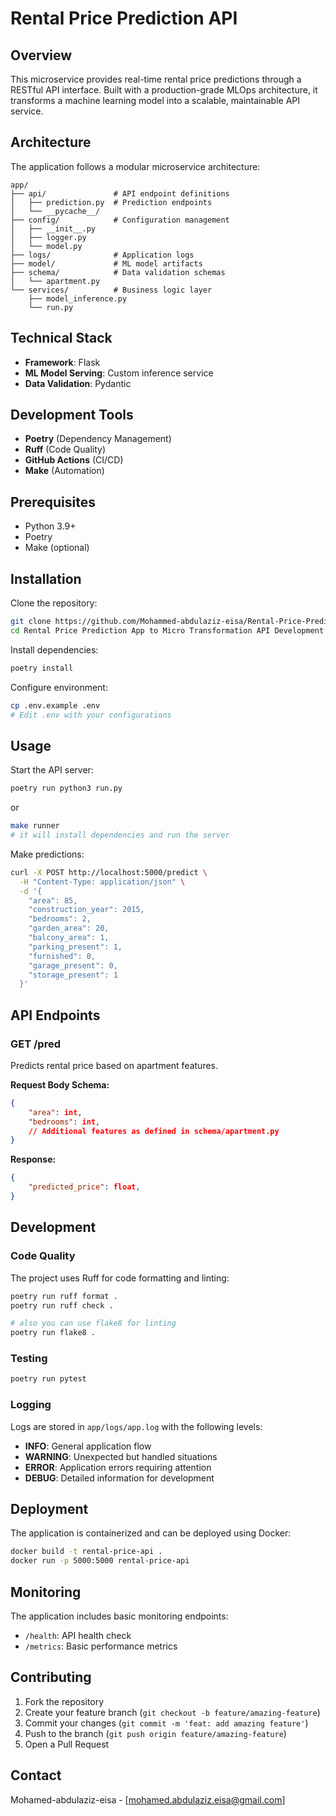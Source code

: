 # Rental Price Prediction API

## Overview
This microservice provides real-time rental price predictions through a RESTful API interface. Built with a production-grade MLOps architecture, it transforms a machine learning model into a scalable, maintainable API service.

## Architecture
The application follows a modular microservice architecture:

```
app/
├── api/               # API endpoint definitions
│   ├── prediction.py  # Prediction endpoints
│   └── __pycache__/
├── config/            # Configuration management
│   ├── __init__.py
│   ├── logger.py
│   └── model.py
├── logs/              # Application logs
├── model/             # ML model artifacts
├── schema/            # Data validation schemas
│   └── apartment.py
└── services/          # Business logic layer
    ├── model_inference.py
    └── run.py
```

## Technical Stack
- **Framework**: Flask
- **ML Model Serving**: Custom inference service
- **Data Validation**: Pydantic

## Development Tools
- **Poetry** (Dependency Management)
- **Ruff** (Code Quality)
- **GitHub Actions** (CI/CD)
- **Make** (Automation)

## Prerequisites
- Python 3.9+
- Poetry
- Make (optional)

## Installation

Clone the repository:
```bash
git clone https://github.com/Mohammed-abdulaziz-eisa/Rental-Price-Prediction-App-to-Micro-Transformation-API-Development.git
cd Rental Price Prediction App to Micro Transformation API Development
```

Install dependencies:
```bash
poetry install
```

Configure environment:
```bash
cp .env.example .env
# Edit .env with your configurations
```

## Usage

Start the API server:
```bash
poetry run python3 run.py
```
or 
```bash
make runner
# it will install dependencies and run the server
```

Make predictions:
```bash
curl -X POST http://localhost:5000/predict \
  -H "Content-Type: application/json" \
  -d '{
    "area": 85,
    "construction_year": 2015,
    "bedrooms": 2,
    "garden_area": 20,
    "balcony_area": 1,
    "parking_present": 1,
    "furnished": 0,
    "garage_present": 0,
    "storage_present": 1
  }'
```

## API Endpoints

### GET /pred
Predicts rental price based on apartment features.

**Request Body Schema:**
```json
{
    "area": int,
    "bedrooms": int,
    // Additional features as defined in schema/apartment.py
}
```

**Response:**
```json
{
    "predicted_price": float,
}
```

## Development

### Code Quality
The project uses Ruff for code formatting and linting:
```bash
poetry run ruff format .
poetry run ruff check .

# also you can use flake8 for linting 
poetry run flake8 .

```

### Testing
```bash
poetry run pytest
```

### Logging
Logs are stored in `app/logs/app.log` with the following levels:
- **INFO**: General application flow
- **WARNING**: Unexpected but handled situations
- **ERROR**: Application errors requiring attention
- **DEBUG**: Detailed information for development

## Deployment
The application is containerized and can be deployed using Docker:
```bash
docker build -t rental-price-api .
docker run -p 5000:5000 rental-price-api
```

## Monitoring
The application includes basic monitoring endpoints:
- `/health`: API health check
- `/metrics`: Basic performance metrics

## Contributing
1. Fork the repository
2. Create your feature branch (`git checkout -b feature/amazing-feature`)
3. Commit your changes (`git commit -m 'feat: add amazing feature'`)
4. Push to the branch (`git push origin feature/amazing-feature`)
5. Open a Pull Request


## Contact
Mohamed-abdulaziz-eisa - [mohamed.abdulaziz.eisa@gmail.com]